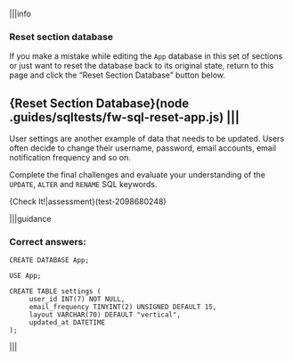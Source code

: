 |||info
### Reset section database
If you make a mistake while editing the `App` database in this set of sections or just want to reset the database back to its original state, return to this page and click the “Reset Section Database” button below.

{Reset Section Database}(node .guides/sqltests/fw-sql-reset-app.js)
|||
---

User settings are another example of data that needs to be updated. Users often decide to change their username, password, email accounts, email notification frequency and so on.

Complete the final challenges and evaluate your understanding of the `UPDATE`, `ALTER` and `RENAME` SQL keywords.

{Check It!|assessment}(test-2098680248)


|||guidance
### Correct answers:

`CREATE DATABASE App;`

`USE App;`

```
CREATE TABLE settings (
	 user_id INT(7) NOT NULL,
	 email_frequency TINYINT(2) UNSIGNED DEFAULT 15,
	 layout VARCHAR(70) DEFAULT "vertical",
	 updated_at DATETIME
);
```

|||
